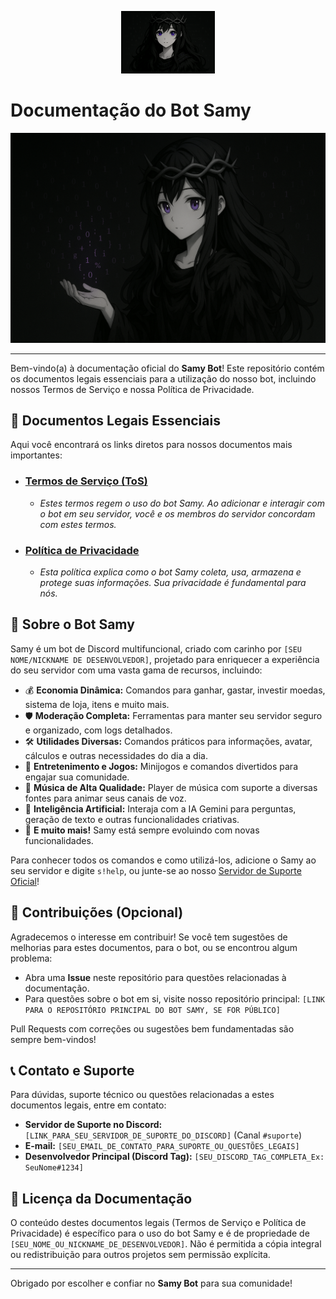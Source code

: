 <p align="center">
  <a href="[LINK PARA ONDE O LOGO DEVE LEVAR, EX: CONVITE DO BOT OU SERVIDOR DE SUPORTE - OPCIONAL]">
    <img src="samy-logo.jpg" alt="Logo do Bot Samy" width="150"/> 
    </a>
</p>

# Documentação do Bot Samy

<p align="center">
  <img src="samy-banner.jpg" alt="Banner do Bot Samy" width="750"/> 
  </p>

---

Bem-vindo(a) à documentação oficial do **Samy Bot**! Este repositório contém os documentos legais essenciais para a utilização do nosso bot, incluindo nossos Termos de Serviço e nossa Política de Privacidade.

## 📜 Documentos Legais Essenciais

Aqui você encontrará os links diretos para nossos documentos mais importantes:

* ### [Termos de Serviço (ToS)](https://[SEU_USERNAME_GITHUB].github.io/samy-bot-docs/TERMOS_DE_SERVICO.html)
    * *Estes termos regem o uso do bot Samy. Ao adicionar e interagir com o bot em seu servidor, você e os membros do servidor concordam com estes termos.*

* ### [Política de Privacidade](https://[SEU_USERNAME_GITHUB].github.io/samy-bot-docs/POLITICA_DE_PRIVACIDADE.html)
    * *Esta política explica como o bot Samy coleta, usa, armazena e protege suas informações. Sua privacidade é fundamental para nós.*

## 🤖 Sobre o Bot Samy

Samy é um bot de Discord multifuncional, criado com carinho por `[SEU NOME/NICKNAME DE DESENVOLVEDOR]`, projetado para enriquecer a experiência do seu servidor com uma vasta gama de recursos, incluindo:

* 💰 **Economia Dinâmica:** Comandos para ganhar, gastar, investir moedas, sistema de loja, itens e muito mais.
* 🛡️ **Moderação Completa:** Ferramentas para manter seu servidor seguro e organizado, com logs detalhados.
* 🛠️ **Utilidades Diversas:** Comandos práticos para informações, avatar, cálculos e outras necessidades do dia a dia.
* 🎉 **Entretenimento e Jogos:** Minijogos e comandos divertidos para engajar sua comunidade.
* 🎵 **Música de Alta Qualidade:** Player de música com suporte a diversas fontes para animar seus canais de voz.
* 🧠 **Inteligência Artificial:** Interaja com a IA Gemini para perguntas, geração de texto e outras funcionalidades criativas.
* 🔗 **E muito mais!** Samy está sempre evoluindo com novas funcionalidades.

Para conhecer todos os comandos e como utilizá-los, adicione o Samy ao seu servidor e digite `s!help`, ou junte-se ao nosso [Servidor de Suporte Oficial]([LINK_PARA_SEU_SERVIDOR_DE_SUPORTE_DO_DISCORD])!

## 🤝 Contribuições (Opcional)

Agradecemos o interesse em contribuir! Se você tem sugestões de melhorias para estes documentos, para o bot, ou se encontrou algum problema:
* Abra uma **Issue** neste repositório para questões relacionadas à documentação.
* Para questões sobre o bot em si, visite nosso repositório principal: `[LINK PARA O REPOSITÓRIO PRINCIPAL DO BOT SAMY, SE FOR PÚBLICO]`

Pull Requests com correções ou sugestões bem fundamentadas são sempre bem-vindos!

## 📞 Contato e Suporte

Para dúvidas, suporte técnico ou questões relacionadas a estes documentos legais, entre em contato:

* **Servidor de Suporte no Discord:** `[LINK_PARA_SEU_SERVIDOR_DE_SUPORTE_DO_DISCORD]` (Canal `#suporte`)
* **E-mail:** `[SEU_EMAIL_DE_CONTATO_PARA_SUPORTE_OU_QUESTÕES_LEGAIS]`
* **Desenvolvedor Principal (Discord Tag):** `[SEU_DISCORD_TAG_COMPLETA_Ex: SeuNome#1234]`

## 📄 Licença da Documentação

O conteúdo destes documentos legais (Termos de Serviço e Política de Privacidade) é específico para o uso do bot Samy e é de propriedade de `[SEU_NOME_OU_NICKNAME_DE_DESENVOLVEDOR]`. Não é permitida a cópia integral ou redistribuição para outros projetos sem permissão explícita.

---

Obrigado por escolher e confiar no **Samy Bot** para sua comunidade!
